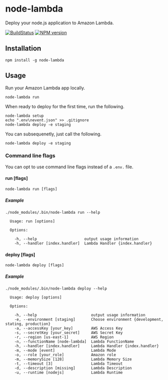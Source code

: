 # node-lambda

Deploy your node.js application to Amazon Lambda.

[![BuildStatus](https://travis-ci.org/RebelMail/node-lambda.png?branch=master)](https://travis-ci.org/motdotla/node-lambda)
[![NPM version](https://badge.fury.io/js/node-lambda.png)](http://badge.fury.io/js/node-lambda)

## Installation

```
npm install -g node-lambda
```

## Usage

Run your Amazon Lambda app locally.

```
node-lambda run
```

When ready to deploy for the first time, run the following.

```
node-lambda setup
echo ".env\nevent.json" >> .gitignore
node-lambda deploy -e staging
```

You can subsequenetly, just call the following.

```
node-lambda deploy -e staging
```

### Command line flags

You can opt to use command line flags instead of a `.env.` file.

#### run [flags]
```
node-lambda run [flags]
```

##### Example

```
./node_modules/.bin/node-lambda run --help

  Usage: run [options]

  Options:

    -h, --help                     output usage information
    -h, --handler [index.handler]  Lambda Handler {index.handler}
```

#### deploy [flags]

```
node-lambda deploy [flags]
```

##### Example

```
./node_modules/.bin/node-lambda deploy --help

  Usage: deploy [options]

  Options:

    -h, --help                        output usage information
    -e, --environment [staging]       Choose environment {development, stating, production}
    -a, --accessKey [your_key]        AWS Access Key
    -s, --secretKey [your_secret]     AWS Secret Key
    -r, --region [us-east-1]          AWS Region
    -n, --functionName [node-lambda]  Lambda FunctionName
    -h, --handler [index.handler]     Lambda Handler {index.handler}
    -m, --mode [event]                Lambda Mode
    -o, --role [your_role]            Amazon role
    -m, --memorySize [128]            Lambda Memory Size
    -t, --timeout [3]                 Lambda Timeout
    -d, --description [missing]       Lambda Description
    -u, --runtime [nodejs]            Lambda Runtime
```
